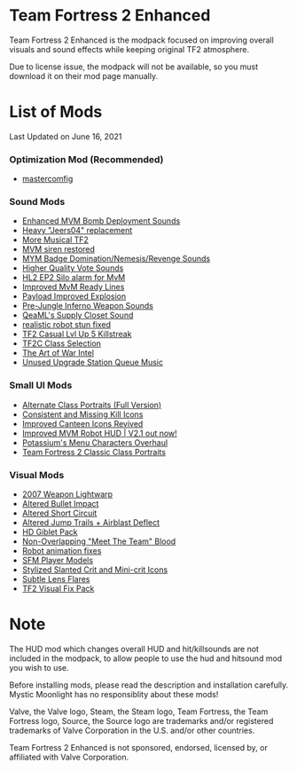 # Team Fortress 2 Enhanced
Team Fortress 2 Enhanced is the modpack focused on improving overall visuals and sound effects while keeping original TF2 atmosphere.

Due to license issue, the modpack will not be available, so you must download it on their mod page manually.

# List of Mods
Last Updated on June 16, 2021

### Optimization Mod (Recommended)
- [mastercomfig](https://mastercomfig.com)

### Sound Mods
- [Enhanced MVM Bomb Deployment Sounds](https://gamebanana.com/sounds/33388)
- [Heavy "Jeers04" replacement](https://gamebanana.com/sounds/50373)
- [More Musical TF2](https://gamebanana.com/sounds/53978)
- [MVM siren restored](https://gamebanana.com/sounds/48510)
- [MYM Badge Domination/Nemesis/Revenge Sounds](https://gamebanana.com/sounds/44570)
- [Higher Quality Vote Sounds](https://gamebanana.com/sounds/48141)
- [HL2 EP2 Silo alarm for MvM](https://gamebanana.com/sounds/19645)
- [Improved MvM Ready Lines](https://gamebanana.com/sounds/23729)
- [Payload Improved Explosion](https://gamebanana.com/sounds/10212)
- [Pre-Jungle Inferno Weapon Sounds](https://gamebanana.com/sounds/39140)
- [QeaML's Supply Closet Sound](https://gamebanana.com/sounds/32143)
- [realistic robot stun fixed](https://gamebanana.com/sounds/44213)
- [TF2 Casual Lvl Up 5 Killstreak](https://gamebanana.com/sounds/49214)
- [TF2C Class Selection](https://gamebanana.com/sounds/54000)
- [The Art of War Intel](https://gamebanana.com/sounds/21966)
- [Unused Upgrade Station Queue Music](https://gamebanana.com/sounds/50979)

### Small UI Mods
- [Alternate Class Portraits (Full Version)](https://gamebanana.com/mods/26024)
- [Consistent and Missing Kill Icons](https://gamebanana.com/mods/25953)
- [Improved Canteen Icons Revived](https://gamebanana.com/mods/25843)
- [Improved MVM Robot HUD | V2.1 out now!](https://gamebanana.com/mods/25178)
- [Potassium's Menu Characters Overhaul](https://gamebanana.com/mods/294786)
- [Team Fortress 2 Classic Class Portraits](https://gamebanana.com/mods/26067)

### Visual Mods
- [2007 Weapon Lightwarp](https://gamebanana.com/mods/205352)
- [Altered Bullet Impact](https://gamebanana.com/mods/12384)
- [Altered Short Circuit](https://gamebanana.com/mods/11900)
- [Altered Jump Trails + Airblast Deflect](https://gamebanana.com/mods/11896)
- [HD Giblet Pack](https://gamebanana.com/mods/287042)
- [Non-Overlapping "Meet The Team" Blood](https://gamebanana.com/mods/12372)
- [Robot animation fixes](https://gamebanana.com/mods/206443)
- [SFM Player Models](https://gamebanana.com/mods/198801)
- [Stylized Slanted Crit and Mini-crit Icons](https://gamebanana.com/mods/12255)
- [Subtle Lens Flares](https://gamebanana.com/mods/11865)
- [TF2 Visual Fix Pack](https://github.com/agrastiOs/Ultimate-TF2-Visual-Fix-Pack)

# Note
The HUD mod which changes overall HUD and hit/killsounds are not included in the modpack, to allow people to use the hud and hitsound mod you wish to use.

Before installing mods, please read the description and installation carefully. Mystic Moonlight has no responsiblity about these mods!

Valve, the Valve logo, Steam, the Steam logo, Team Fortress, the Team Fortress logo, Source, the Source logo are trademarks and/or registered trademarks of Valve Corporation in the U.S. and/or other countries.

Team Fortress 2 Enhanced is not sponsored, endorsed, licensed by, or affiliated with Valve Corporation. 

